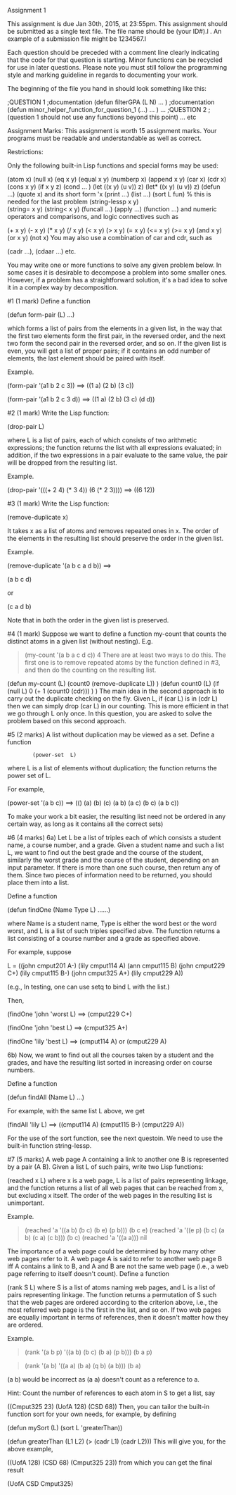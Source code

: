 Assignment 1

This assignment is due Jan 30th, 2015, at 23:55pm. This assignment should be submitted as a single text file. The file name should be  (your ID#).l . An example of a submission file might be 1234567.l

Each question should be preceded with a comment line clearly indicating that the code for that question is starting. Minor functions can be recycled for use in later questions. Please note you must still follow the programming style and marking guideline in regards to documenting your work.

The beginning of the file you hand in should look something like this:


;QUESTION 1
;documentation
(defun filterGPA (L N)
...
)
;documentation
(defun minor_helper_function_for_question_1 (...)
...
)
...
;QUESTION 2
;(question 1 should not use any functions beyond this point)
...
etc

Assignment Marks:
This assignment is worth 15 assignment marks. Your programs must be readable and understandable as well as correct. 

Restrictions:

Only the following built-in Lisp functions and special forms may be used:

(atom x)
(null x)
(eq x y)
(equal x y)
(numberp x)
(append x y)
(car x)
(cdr x)
(cons x y) 
(if x y z)
(cond ... ) 
(let ((x y) (u v)) z)
(let* ((x y) (u v)) z)
(defun ...)
(quote x) and its short form 'x
(print ...)
(list ...)
(sort L fun) % this is needed for the last problem
(string-lessp x y)  
(string= x y)
(string< x y)
(funcall  ...)
(apply  ...) 
(function ...) 
and numeric operators and comparisons, and logic connectives such as

(+ x y)
(- x y)
(* x y)
(/ x y)
(< x y)
(> x y)
(= x y)
(<= x y)
(>= x y)
(and x y)
(or x y)
(not x)
You may also use a combination of car and cdr, such as

(cadr ...), (cdaar ...)
etc.

You may write one or more functions to solve any given problem below. In some cases it is desirable to decompose a problem into some smaller ones. However, if a problem has a straightforward solution, it's a bad idea to solve it in a complex way by decomposition.

 

 

#1 (1 mark)
Define a function

(defun form-pair (L) ...)

which forms a list of pairs from the elements in a given list, in the way that the first two elements form the first pair, in the reversed order, and the next two form the second pair in the reversed order, and so on.  If the given list is even, you will get a list of proper pairs;  if it contains an odd number of elements, the last element should be paired with itself.

Example.

(form-pair '(a1 b 2 c 3)) ==> ((1 a) (2 b) (3 c))

(form-pair '(a1 b 2 c 3 d)) ==> ((1 a) (2 b) (3 c) (d d))

#2 (1 mark)
Write the Lisp function:

(drop-pair L)

where L is a list of pairs, each of which consists of two arithmetic expressions; the function returns the list with all expressions evaluated; in addition, if the two expressions in a pair evaluate to the same value, the pair will be dropped from the resulting list.

Example.

(drop-pair '(((+ 2 4) (* 3 4)) (6 (* 2 3)))) ==> ((6 12))

 

#3 (1 mark)
Write the Lisp function:

(remove-duplicate x)

It takes x as a list of atoms and removes repeated ones in x. The order of the elements in 
the resulting list should preserve the order in the given list.

Example.

(remove-duplicate '(a b c a d b)) ==>

(a b c d)

or

(c a d b)

Note that in both the order in the given list is preserved.

 

#4 (1 mark)
 Suppose we want to define a function my-count that counts the distinct atoms in a given list (without nesting). E.g.

> (my-count '(a b a c d c))
4
There are at least two ways to do this. The first one is to remove repeated atoms by the function defined in #3, and then do the counting on the resulting list.

(defun my-count (L)
    (count0 (remove-duplicate L))
)
(defun count0 (L)
    (if (null L)
        0
        (+ 1 (count0 (cdr)))
    )
)
The main idea in the second approach is to carry out the duplicate checking on the fly. Given L, if (car L) is in (cdr L) then we can simply drop (car L) in our counting.  This is more efficient in that we go through L only once. In this question, you are asked to solve the problem based on this second approach.

#5 (2 marks)
A list without duplication may be viewed as a set.  Define a function

            (power-set  L)

where L is a list of elements without duplication;  the function returns the power set of L.

For example,

(power-set '(a b c))  ==> (() (a) (b) (c) (a b) (a c) (b c) (a b c))

To make your work a bit easier, the resulting list need not be ordered in any certain way, as long as it contains all the correct sets)

#6 (4 marks)
6a) Let L be a list of triples each of which consists a student name, a course number, and a grade.  Given a student name and such a list L, we want to find out the best grade and the course of the student, similarly the worst grade and the course of the student, depending on an input parameter. If there is more than one such course, then return any of them.  Since two pieces of information need to be returned, you should place them into a list.

Define a function

(defun findOne (Name Type L)  ......)

where Name is a student name, Type is either the word best or the word worst, and L is a list of such triples specified abve. The function returns a list consisting of a course number and a grade as specified above.

For example, suppose

L = ((john cmput201 A-) (lily cmput114 A) (ann cmput115 B) (john cmput229 C+) (lily cmput115 B-) (john cmput325 A+) (lily cmput229 A))

(e.g., In testing, one can use setq to bind L with the list.)

Then,

(findOne 'john 'worst L) ==> (cmput229 C+)

(findOne 'john 'best L) ==> (cmput325 A+)

(findOne 'lily 'best L) ==> (cmput114  A)  or (cmput229 A)

 

6b) Now, we want to find out all the courses taken by a student and the grades, and have the resulting list sorted in increasing order on course numbers.

Define a function

(defun findAll (Name L) ...)

For example, with the same list L above, we get

(findAll 'lily L) ==> ((cmput114 A) (cmput115 B-) (cmput229 A))

For the use of the sort function, see the next questoin. We need to use the built-in function string-lessp.

#7 (5 marks)
A web page A containing a link to another one B is represented by a pair (A B). 
Given a list L of such pairs, write two Lisp functions:

(reached x L)
where x is a web page, L is a list of pairs representing linkage, and the function returns a list of all web pages that can be reached from x, but excluding x itself. The order of the web pages in the resulting list is unimportant.

Example.

>(reached 'a '((a b) (b c) (b e) (p b)))
(b c e)
>(reached 'a '((e p) (b c) (a b) (c a) (c b)))
(b c)
>(reached 'a '((a a)))
nil 

The importance of a web page could be determined by how many other web pages refer to it. A web page A is said to refer to another web page B iff A contains a link to B, and A and B are not the same web page (i.e., a web page referring to itself doesn't count). Define a function

(rank S L)
where S is a list of atoms naming web pages, and L is a list of pairs representing linkage. The function returns a permutation of S such that the web pages are ordered according to the criterion above, i.e., the most referred web page is the first in the list, and so on. If two web pages are equally important in terms of references, then it doesn't matter how they are ordered.

Example. 
>(rank '(a b p) '((a b) (b c) (b a) (p b)))
(b a p)

>(rank '(a b) '((a a) (b a) (q b) (a b)))
(b a)

(a b) would be incorrect as (a a) doesn't count as a reference to a.

Hint: Count the number of references to each atom in S to get a list, say

((Cmput325 23) (UofA 128) (CSD 68)) 
Then, you can tailor the built-in function sort for your own needs, for example, by defining

   (defun mySort (L)
      (sort L 'greaterThan))

   (defun greaterThan (L1 L2)
       (> (cadr L1) (cadr L2)))
This will give you, for the above example,

((UofA 128) (CSD 68) (Cmput325 23))
from which you can get the final result

(UofA CSD Cmput325)